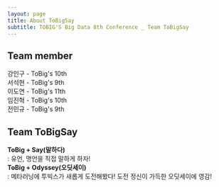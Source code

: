 ```yaml
---
layout: page
title: About ToBigSay
subtitle: TOBIG'S Big Data 8th Conference _ Team ToBigSay
---
```



## Team member

강인구 - ToBig's 10th        
서석현 - ToBig's 9th     
이도연 - ToBig's 11th     
임진혁 - ToBig's 10th    
전민규 - ToBig's 9th    


## Team ToBigSay

**ToBig + Say(말하다)**     
: 유언, 명언을 직접 말하게 하자!         
**ToBig + Odyssey(오딧세이)**       
: 메타러닝에 투빅스가 새롭게 도전해봤다! 도전 정신이 가득한 오딧세이에 영감!
